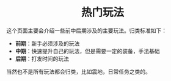 # <center>热门玩法</center>
这个页面主要会介绍一些前中后期涉及的主要玩法。归类标准如下：
- **前期**：新手必须涉及的玩法
- **中期**：快速提升自己的玩法，但是需要一定的装备，手法基础
- **后期**：打发时间的玩法

当然也不是所有玩法都会归类，比如震地，日常任务之类的。
